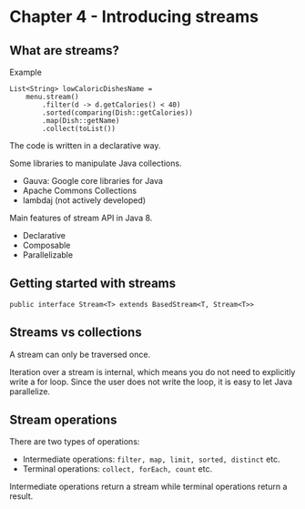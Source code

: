 # Chapter 4 - Introducing streams

## What are streams?

Example
```
List<String> lowCaloricDishesName = 
    menu.stream()
        .filter(d -> d.getCalories() < 40)
        .sorted(comparing(Dish::getCalories))
        .map(Dish::getName)
        .collect(toList())
```

The code is written in a declarative way.

Some libraries to manipulate Java collections.
- Gauva: Google core libraries for Java
- Apache Commons Collections
- lambdaj (not actively developed)

Main features of stream API in Java 8.
- Declarative
- Composable
- Parallelizable

## Getting started with streams

```
public interface Stream<T> extends BasedStream<T, Stream<T>> 
```

## Streams vs collections

A stream can only be traversed once.

Iteration over a stream is internal, which means you do not need to
explicitly write a for loop. Since the user does not write 
the loop, it is easy to let Java parallelize.

## Stream operations

There are two types of operations:
- Intermediate operations: `filter, map, limit, sorted, distinct` etc.
- Terminal operations: `collect, forEach, count` etc.

Intermediate operations return a stream while terminal operations return a result.


